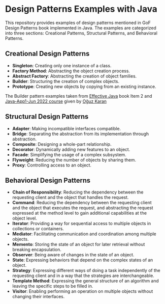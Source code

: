 # Design Patterns Examples with Java

This repository provides examples of  design patterns mentioned in GoF Design Patterns book implemented in Java. The examples are categorized into three sections: Creational Patterns, Structural Patterns, and Behavioral Patterns. 

## Creational Design Patterns

* **Singleton**: Creating only one instance of a class.
* **Factory Method**: Abstracting the object creation process.
* **Abstract Factory**: Abstracting the creation of object families.
* **Builder**: Structuring the creation of complex objects.
* **Prototype**: Creating new objects by copying from an existing instance.

The Builder pattern examples taken from [Effective Java](https://www.amazon.com/Effective-Java-Joshua-Bloch/dp/0134685997) book Item 2 and [Java-App1-Jun 2022 course](https://github.com/oguzkaran/JavaApp1-Jun-2022) given by [Oğuz Karan](https://github.com/oguzkaran)

## Structural Design Patterns


* **Adapter**: Making incompatible interfaces compatible.
* **Bridge**: Separating the abstraction from its implementation through abstraction.
* **Composite**: Designing a whole-part relationship.
* **Decorator**: Dynamically adding new features to an object.
* **Facade**: Simplifying the usage of a complex subsystem.
* **Flyweight**: Reducing the number of objects by sharing them.
* **Proxy**: Controlling access to an object.

##  Behavioral Design Patterns

* **Chain of Responsibility**: Reducing the dependency between the requesting client and the object that handles the request.
* **Command**: Reducing the dependency between the requesting client and the object that executes the request, and abstracting the request expressed at the method level to gain additional capabilities at the object level.
* **Iterator**: Providing a way for sequential access to multiple objects in collections or containers.
* **Mediator**: Facilitating communication and coordination among multiple objects.
* **Memento**: Storing the state of an object for later retrieval without breaking encapsulation.
* **Observer**: Being aware of changes in the state of an object.
* **State**: Expressing behaviors that depend on the complex states of an object.
* **Strategy**: Expressing different ways of doing a task independently of the requesting client and in a way that the strategies are interchangeable.
* **Template Method**: Expressing the general structure of an algorithm and leaving the specific steps to be filled in.
* **Visitor**: Enabling performing an operation on multiple objects without changing their interfaces.
